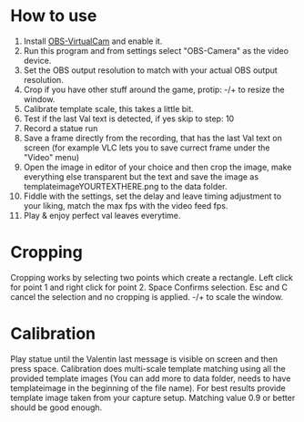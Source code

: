 # How to use

1. Install [OBS-VirtualCam](https://github.com/Fenrirthviti/obs-virtual-cam/releases) and enable it.
2. Run this program and from settings select "OBS-Camera" as the video device.
3. Set the OBS output resolution to match with your actual OBS output resolution.
4. Crop if you have other stuff around the game, protip: -/+ to resize the window.
5. Calibrate template scale, this takes a little bit.
6. Test if the last Val text is detected, if yes skip to step: 10
7. Record a statue run
8. Save a frame directly from the recording, that has the last Val text on screen (for example VLC lets you to save currect frame under the "Video" menu)
9. Open the image in editor of your choice and then crop the image, make everything else transparent but the text and save the image as templateimageYOURTEXTHERE.png to the data folder.
10. Fiddle with the settings, set the delay and leave timing adjustment to your liking, match the max fps with the video feed fps.
11. Play & enjoy perfect val leaves everytime.

# Cropping
Cropping works by selecting two points which create a rectangle. Left click for point 1 and right click for point 2. Space Confirms selection. Esc and C cancel the selection and no cropping is applied. -/+ to scale the window.

# Calibration
Play statue until the Valentin last message is visible on screen and then press space. Calibration does multi-scale template matching using all the provided template images (You can add more to data folder, needs to have templateimage in the beginning of the file name). For best results provide template image taken from your capture setup. Matching value 0.9 or better should be good enough.
